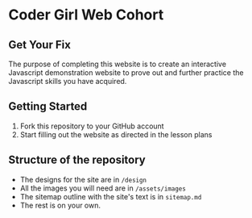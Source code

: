# Coder Girl Web Cohort
## Get Your Fix

The purpose of completing this website is to create an interactive Javascript demonstration website to prove out and further practice the Javascript skills you have acquired.

## Getting Started

1. Fork this repository to your GitHub account
2. Start filling out the website as directed in the lesson plans

## Structure of the repository

* The designs for the site are in `/design`
* All the images you will need are in `/assets/images`
* The sitemap outline with the site's text is in `sitemap.md`
* The rest is on your own.
